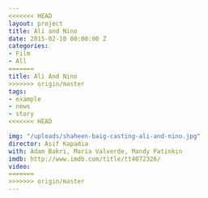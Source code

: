 ```yaml
---
<<<<<<< HEAD
layout: project
title: Ali and Nino
date: 2015-02-10 00:00:00 Z
categories:
- Film
- All
=======
title: Ali And Nino
>>>>>>> origin/master
tags:
- example
- news
- story
<<<<<<< HEAD

img: "/uploads/shaheen-baig-casting-ali-and-nino.jpg"
director: Asif Kapadia
with: Adam Bakri, María Valverde, Mandy Patinkin
imdb: http://www.imdb.com/title/tt4072326/
video: 
=======
>>>>>>> origin/master
---
```


